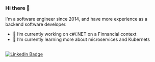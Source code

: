 ### Hi there 👋

I'm a software engineer since 2014, and have more experience as a backend software developer. 

- 🔭 I’m currently working on c#/.NET on a Finnancial context
- 🌱 I’m currently learning more about microservices and Kubernets

##

[![Linkedin Badge](https://img.shields.io/badge/Reach_me_at:-LinkedIn-blue?style=for-the-badge&logo=Linkedin&logoColor=white/)](https://www.linkedin.com/in/lucas-vago-dar%C3%B3s-53352164/)
<!--
**lucasvdaros/lucasvdaros** is a ✨ _special_ ✨ repository because its `README.md` (this file) appears on your GitHub profile.

Here are some ideas to get you started:

- 🔭 I’m currently working on ...
- 🌱 I’m currently learning ...
- 👯 I’m looking to collaborate on ...
- 🤔 I’m looking for help with ...
- 💬 Ask me about ...
- 📫 How to reach me: ...
- 😄 Pronouns: ...
- ⚡ Fun fact: ...
-->

